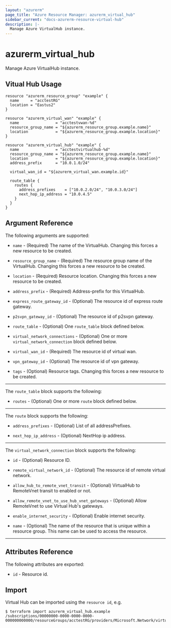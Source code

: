 ```yaml
---
layout: "azurerm"
page_title: "Azure Resource Manager: azurerm_virtual_hub"
sidebar_current: "docs-azurerm-resource-virtual-hub"
description: |-
  Manage Azure VirtualHub instance.
---
```


# azurerm_virtual_hub

Manage Azure VirtualHub instance.


## Vitual Hub Usage

```hcl
resource "azurerm_resource_group" "example" {
  name     = "acctestRG"
  location = "Eastus2"
}

resource "azurerm_virtual_wan" "example" {
  name                = "acctestvwan-%d"
  resource_group_name = "${azurerm_resource_group.example.name}"
  location            = "${azurerm_resource_group.example.location}"
}

resource "azurerm_virtual_hub" "example" {
  name                = "acctestvirtualhub-%d"
  resource_group_name = "${azurerm_resource_group.example.name}"
  location            = "${azurerm_resource_group.example.location}"
  address_prefix      = "10.0.1.0/24"

  virtual_wan_id = "${azurerm_virtual_wan.example.id}"

  route_table {
    routes {
      address_prefixes    = ["10.0.2.0/24", "10.0.3.0/24"]
      next_hop_ip_address = "10.0.4.5"
    }
  }
}
```

## Argument Reference

The following arguments are supported:

* `name` - (Required) The name of the VirtualHub. Changing this forces a new resource to be created.

* `resource_group_name` - (Required) The resource group name of the VirtualHub. Changing this forces a new resource to be created.

* `location` - (Required) Resource location. Changing this forces a new resource to be created.

* `address_prefix` - (Required) Address-prefix for this VirtualHub.

* `express_route_gateway_id` - (Optional) The resource id of express route gateway.

* `p2svpn_gateway_id` - (Optional) The resource id of p2svpn gateway.

* `route_table` - (Optional) One `route_table` block defined below.

* `virtual_network_connections` - (Optional) One or more `virtual_network_connection` block defined below.

* `virtual_wan_id` - (Required) The resource id of virtual wan.

* `vpn_gateway_id` - (Optional) The resource id of vpn gateway.

* `tags` - (Optional) Resource tags. Changing this forces a new resource to be created.

---

The `route_table` block supports the following:

* `routes` - (Optional) One or more `route` block defined below.

---

The `route` block supports the following:

* `address_prefixes` - (Optional) List of all addressPrefixes.

* `next_hop_ip_address` - (Optional) NextHop ip address.

---

The `virtual_network_connection` block supports the following:

* `id` - (Optional) Resource ID.

* `remote_virtual_network_id` - (Optional) The resource id of remote virtual network.

* `allow_hub_to_remote_vnet_transit` - (Optional) VirtualHub to RemoteVnet transit to enabled or not.

* `allow_remote_vnet_to_use_hub_vnet_gateways` - (Optional) Allow RemoteVnet to use Virtual Hub's gateways.

* `enable_internet_security` - (Optional) Enable internet security.

* `name` - (Optional) The name of the resource that is unique within a resource group. This name can be used to access the resource.

---

## Attributes Reference

The following attributes are exported:

* `id` - Resource id.

## Import

Virtual Hub can be imported using the `resource id`, e.g.

```shell
$ terraform import azurerm_virtual_hub.example /subscriptions/00000000-0000-0000-0000-000000000000/resourceGroups/acctestRG/providers/Microsoft.Network/virtualHubs/
```
